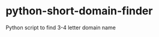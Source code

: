 python-short-domain-finder
==========================

Python script to find 3-4 letter domain name
